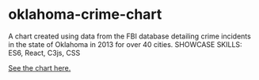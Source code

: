 # oklahoma-crime-chart
A chart created using data from the FBI database detailing crime incidents in the state of Oklahoma in 2013 for over 40 cities.  SHOWCASE SKILLS:  ES6, React, C3js, CSS
<br />
<div>
  <a href="https://maeganw.github.io/Oklahoma_Crime_Data/">See the chart here.</a>
</div>

